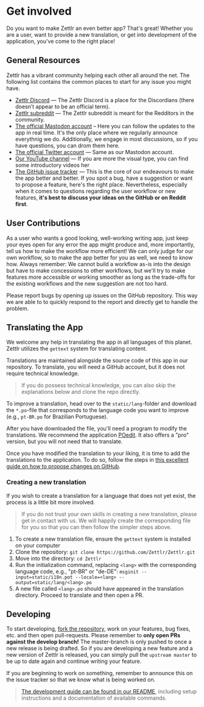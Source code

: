# Get involved

Do you want to make Zettlr an even better app? That's great! Whether you are a user, want to provide a new translation, or get into development of the application, you've come to the right place!

## General Resources

Zettlr has a vibrant community helping each other all around the net. The following list contains the common places to start for any issue you might have.

* [Zettlr Discord](https://discord.com/invite/PcfS3DM9Xj) — The Zettlr Discord is a place for the Discordians (there doesn’t appear to be an official term).
* [Zettlr subreddit](https://www.reddit.com/r/Zettlr) — The Zettlr subreddit is meant for the Redditors in the community.
* [The official Mastodon account](https://fosstodon.org/@zettlr) – Here you can follow the updates to the app in real time. It's the only place where we regularly announce everythnig we do. Additionally, we engage in most discussions, so if you have questions, you can drom them here.
* [The official Twitter account](https://www.twitter.com/Zettlr) — Same as our Mastodon account.
* [Our YouTube channel](https://www.youtube.com/c/Zettlr) — If you are more the visual type, you can find some introductory videos her
* [The GitHub issue tracker](https://github.com/Zettlr/Zettlr/issues) — This is the core of our endeavours to make the app better and better. If you spot a bug, have a suggestion or want to propose a feature, here's the right place. Nevertheless, especially when it comes to questions regarding the user workflow or new features, **it's best to discuss your ideas on the GitHub or on Reddit first**.

## User Contributions

As a user who wants a good looking, well-working writing app, just keep your eyes open for any error the app might produce and, more importantly, tell us how to make the workflow more efficient! We can only judge for our own workflow, so to make the app better for you as well, we need to know how. Always remember: We cannot build a workflow as-is into the design but have to make concessions to other workflows, but we'll try to make features more accessible or working smoother as long as the trade-offs for the existing workflows and the new suggestion are not too hard.

Please report bugs by opening up issues on the GitHub repository. This way we are able to to quickly respond to the report and directly get to handle the problem.

## Translating the App

We welcome any help in translating the app in all languages of this planet. Zettlr utilizes the `gettext` system for translating content.

Translations are maintained alongside the source code of this app in our repository. To translate, you will need a GitHub account, but it does not require technical knowledge.

> If you do possess technical knowledge, you can also skip the explanations below and clone the repo directly.

To improve a translation, head over to the `static/lang`-folder and download the `*.po`-file that corresponds to the language code you want to improve (e.g., `pt-BR.po` for Brazilian Portuguese).

After you have downloaded the file, you'll need a program to modify the translations. We recommend the application [POedit](https://poedit.net/). It also offers a "pro" version, but you will not need that to translate.

Once you have modified the translation to your liking, it is time to add the translations to the application. To do so, follow the steps in [this excellent guide on how to propose changes on GitHub](https://docs.github.com/en/repositories/working-with-files/managing-files/editing-files#editing-files-in-another-users-repository).

### Creating a new translation

If you wish to create a translation for a language that does not yet exist, the process is a little bit more involved.

> If you do not trust your own skills in creating a new translation, please get in contact with us. We will happily create the corresponding file for you so that you can then follow the simpler steps above.

1. To create a new translation file, ensure the `gettext` system is installed on your computer
2. Clone the repository: `git clone https://github.com/Zettlr/Zettlr.git`
3. Move into the directory: `cd Zettlr`
4. Run the initialization command, replacing `<lang>` with the corresponding language code, e.g., "pt-BR" or "de-DE": `msginit --input=static/i18n.pot --locale=<lang> --output=static/lang/<lang>.po`
5. A new file called `<lang>.po` should have appeared in the translation directory. Proceed to translate and then open a PR.

## Developing

To start developing, [fork the repository](https://github.com/Zettlr/Zettlr), work on your features, bug fixes, etc. and then open pull-requests. Please remember to **only open PRs against the develop branch!** The master-branch is only pushed to once a new release is being drafted. So if you are developing a new feature and a new version of Zettlr is released, you can simply pull the `upstream master` to be up to date again and continue writing your feature.

If you are beginning to work on something, remember to announce this on the issue tracker so that we know what is being worked on.

> [The development guide can be found in our README](https://github.com/Zettlr/Zettlr#contributing-code), including setup instructions and a documentation of available commands.

